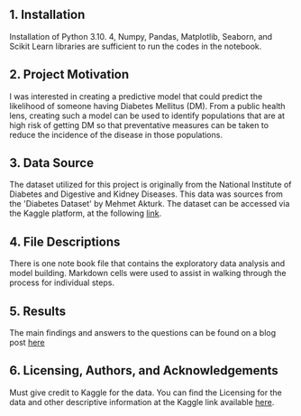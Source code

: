 ## 1. **Installation**

Installation of Python 3.10. 4, Numpy, Pandas, Matplotlib, Seaborn, and Scikit Learn libraries are sufficient to run the codes in the notebook.

## 2. **Project Motivation**

I was interested in creating a predictive model that could predict the likelihood of someone having Diabetes Mellitus (DM). From a public health lens, creating such a model can be used to identify populations that are at high risk of getting DM so that preventative measures can be taken to reduce the incidence of the disease in those populations. 
 
## 3. **Data Source**

The dataset utilized for this project is originally from the National Institute of Diabetes and Digestive and Kidney Diseases. This data was sources from the 'Diabetes Dataset' by Mehmet Akturk. The dataset can be accessed via the Kaggle platform, at the following [link](https://www.kaggle.com/datasets/mathchi/diabetes-data-set).

## 4. **File Descriptions**

There is one note book file that contains the exploratory data analysis and model building. Markdown cells were used to assist in walking through the process for individual steps.


## 5. **Results**

The main findings and answers to the questions can be found on a blog post  [here](https://medium.com/p/5da987d43657/edit)

## 6. **Licensing, Authors, and Acknowledgements**

Must give credit to Kaggle for the data. You can find the Licensing for the data and other descriptive information at the Kaggle link available [here](https://www.kaggle.com/datasets/mathchi/diabetes-data-set).

